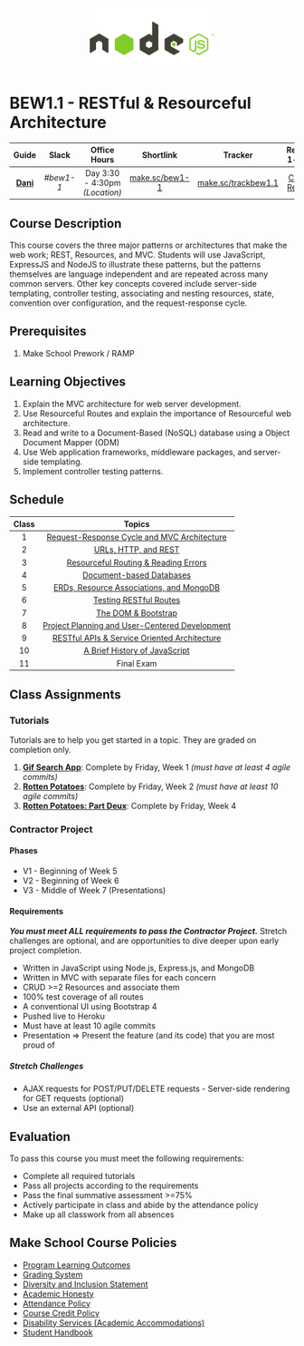 <p align="center">
  <img src="node.png" height="110">
</p>

# BEW1.1 - RESTful & Resourceful Architecture

| Guide | Slack | Office Hours | Shortlink | Tracker | Request 1-on-1 |
| :-: | :-: | :-: | :-: | :-: | :-: |
| [**Dani**](https://github.com/droxey) | _#bew1-1_ | Day 3:30 - 4:30pm _(Location)_ | [make.sc/bew1-1](https://make.sc/bew1-1) | [make.sc/trackbew1.1](make.sc/trackbew1.1) | [Click to Request](https://make.sc/codewithdani) |

## Course Description

This course covers the three major patterns or architectures that make the web work; REST, Resources, and MVC. Students will use JavaScript, ExpressJS and NodeJS to illustrate these patterns, but the patterns themselves are language independent and are repeated across many common servers. Other key concepts covered include server-side templating, controller testing, associating and nesting resources, state, convention over configuration, and the request-response cycle.

## Prerequisites

1. Make School Prework / RAMP

## Learning Objectives

1. Explain the MVC architecture for web server development.
2. Use Resourceful Routes and explain the importance of Resourceful web architecture.
3. Read and write to a Document-Based (NoSQL) database using a Object Document Mapper (ODM)
4. Use Web application frameworks, middleware packages, and server-side templating.
5. Implement controller testing patterns.

## Schedule

| Class  |                 Topics                  |
|:-----:|:---------------------------------------:|
|  1            | [Request-Response Cycle and MVC Architecture](./01.%20Request-Response%20Cycle%20and%20MVC%20Architecture) |
|  2               | [URLs, HTTP, and REST](./02.%20URLs%2C%20HTTP%2C%20and%20REST) |
|  3           | [Resourceful Routing & Reading Errors](./03.%20Resourceful%20Routing%20%26%20Reading%20Errors) |
|  4               | [Document-based Databases](./04.%20Document-based%20Databases) |
|  5            | [ERDs, Resource Associations, and MongoDB](./05.%20ERDs%2C%20Resource%20Associations%2C%20and%20MongoDB) |
|  6               | [Testing RESTful Routes](./06.%20Testing%20RESTful%20Routes) |
|  7            | [The DOM & Bootstrap](./07.%20The%20DOM%20%26%20Bootstrap) |
|  8               | [Project Planning and User-Centered Development](./08.%20Project%20Planning%20and%20User-Centered%20Development) |
| 9              | [RESTful APIs & Service Oriented Architecture](./09.%20API%20RESTful%20Routes) |
| 10                 | [A Brief History of JavaScript](./10.%20A%20Brief%20History%20of%20JavaScript%20%26%20Node.js) |  
| 11              | Final Exam |

## Class Assignments

### Tutorials

Tutorials are to help you get started in a topic.  They are graded on completion only.

1. [**Gif Search App**](https://www.makeschool.com/academy/track/gif-search-app-ynu): Complete by Friday, Week 1 _(must have at least 4 agile commits)_
2. [**Rotten Potatoes**](https://www.makeschool.com/academy/track/rotten-potatoes---movie-reviews-with-express-js): Complete by Friday, Week 2 _(must have at least 10 agile commits)_
3. [**Rotten Potatoes: Part Deux**](https://www.makeschool.com/academy/track/rotten-potatoes---movie-reviews-with-express-js-rge): Complete by Friday, Week 4

### **Contractor Project**

#### Phases

- V1 - Beginning of Week 5
- V2 - Beginning of Week 6
- V3 - Middle of Week 7 (Presentations)

#### Requirements

_**You must meet ALL requirements to pass the Contractor Project.**_ Stretch challenges are optional, and are opportunities to dive deeper upon early project completion.

- Written in JavaScript using Node.js, Express.js, and MongoDB
- Written in MVC with separate files for each concern
- CRUD >=2 Resources and associate them
- 100% test coverage of all routes
- A conventional UI using Bootstrap 4
- Pushed live to Heroku
- Must have at least 10 agile commits
- Presentation => Present the feature (and its code) that you are most proud of

##### Stretch Challenges

- AJAX requests for POST/PUT/DELETE requests - Server-side rendering for GET requests (optional)
- Use an external API (optional)

## Evaluation

To pass this course you must meet the following requirements:

- Complete all required tutorials
- Pass all projects according to the requirements
- Pass the final summative assessment >=75%
- Actively participate in class and abide by the attendance policy
- Make up all classwork from all absences


## Make School Course Policies

- [Program Learning Outcomes](https://make.sc/program-learning-outcomes)
- [Grading System](https://make.sc/grading-system)
- [Diversity and Inclusion Statement](https://make.sc/diversity-and-inclusion-statement)
- [Academic Honesty](https://make.sc/academic-honesty-policy)
- [Attendance Policy](https://make.sc/attendance-policy)
- [Course Credit Policy](https://make.sc/course-credit-policy)
- [Disability Services (Academic Accommodations)](https://make.sc/disability-services)
- [Student Handbook](https://make.sc/student-handbook)
